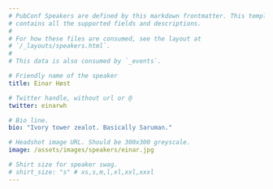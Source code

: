 ```yaml
---
# PubConf Speakers are defined by this markdown frontmatter. This template
# contains all the supported fields and descriptions.
#
# For how these files are consumed, see the layout at
# `/_layouts/speakers.html`.
#
# This data is also consumed by `_events`.

# Friendly name of the speaker
title: Einar Høst

# Twitter handle, without url or @
twitter: einarwh

# Bio line.
bio: "Ivory tower zealot. Basically Saruman."

# Headshot image URL. Should be 300x300 greyscale.
image: /assets/images/speakers/einar.jpg

# Shirt size for speaker swag.
# shirt_size: "s" # xs,s,m,l,xl,xxl,xxxl
---
```

